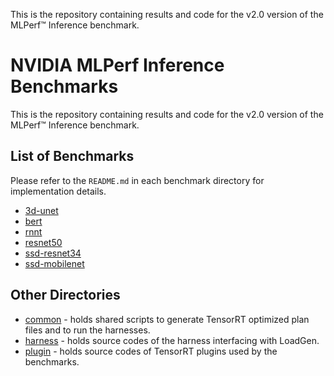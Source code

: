 
This is the repository containing results and code for the v2.0 version of the MLPerf™ Inference benchmark.

# NVIDIA MLPerf Inference Benchmarks
This is the repository containing results and code for the v2.0 version of the MLPerf™ Inference benchmark.

## List of Benchmarks

Please refer to the `README.md` in each benchmark directory for implementation details.
- [3d-unet](3d-unet/tensorrt/README.md)
- [bert](bert/tensorrt/README.md)
- [rnnt](rnnt/tensorrt/README.md)
- [resnet50](resnet50/tensorrt/README.md)
- [ssd-resnet34](ssd-resnet34/tensorrt/README.md)
- [ssd-mobilenet](ssd-mobilenet/tensorrt/README.md)

## Other Directories

- [common](common) - holds shared scripts to generate TensorRT optimized plan files and to run the harnesses.
- [harness](harness) - holds source codes of the harness interfacing with LoadGen.
- [plugin](plugin) - holds source codes of TensorRT plugins used by the benchmarks.

